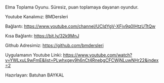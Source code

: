 Elma Toplama Oyunu. Süresiz, puan toplamaya dayanan oyundur.

Youtube Kanalımız: BMDersleri

Bağlantı: https://www.youtube.com/channel/UCIdYgV-XFjv9q0IHtzUTtQw

Kısa Bağlantı: https://bit.ly/32k9MnJ

Github Adresimiz: https://github.com/bmdersleri

Uygulamanın Youtube Linki: https://www.youtube.com/watch?v=YWLxuL9wFmE&list=PLwhxgey9h6nCt4RnebgCFCWjNLuwNHr22&index=2

Hazırlayan: Batuhan BAYKAL




